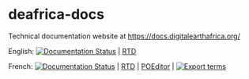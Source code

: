# deafrica-docs
Technical documentation website at https://docs.digitalearthafrica.org/

English: [![Documentation Status](https://readthedocs.org/projects/digital-earth-africa/badge/?version=latest)](https://docs.digitalearthafrica.org/en/latest/?badge=latest) | 
[RTD](https://readthedocs.org/projects/digital-earth-africa/)

French: [![Documentation Status](https://readthedocs.org/projects/digital-earth-africa-fr/badge/?version=latest)](https://docs.digitalearthafrica.org/fr/latest/?badge=latest) | 
[RTD](https://readthedocs.org/projects/digital-earth-africa-fr/) |
[POEditor](https://poeditor.com/projects/po_edit?id_language=50&id=432737) |
[![Export terms](https://github.com/digitalearthafrica/deafrica-docs/actions/workflows/main.yml/badge.svg)](https://github.com/digitalearthafrica/deafrica-docs/actions/workflows/main.yml)
